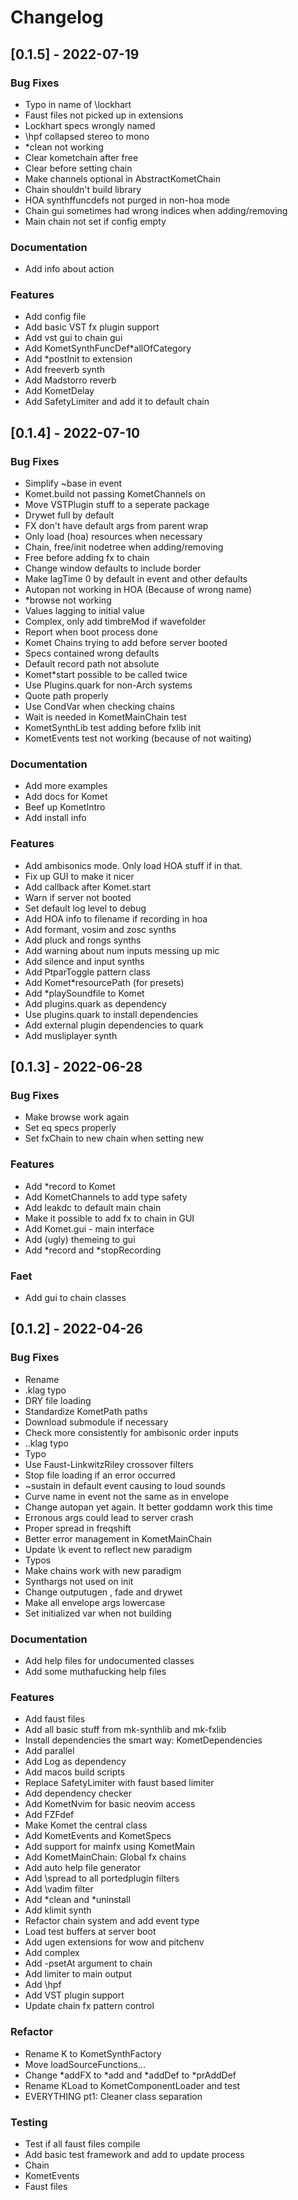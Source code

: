# Changelog
## [0.1.5] - 2022-07-19

### Bug Fixes

- Typo in name of \lockhart
- Faust files not picked up in extensions
- Lockhart specs wrongly named
- \hpf collapsed stereo to mono
- *clean not working
- Clear kometchain after free
- Clear before setting chain
- Make channels optional in AbstractKometChain
- Chain shouldn't build library
- HOA synthffuncdefs not purged in non-hoa mode
- Chain gui sometimes had wrong indices when adding/removing
- Main chain not set if config empty

### Documentation

- Add info about action

### Features

- Add config file
- Add basic VST fx plugin support
- Add vst gui to chain gui
- Add KometSynthFuncDef*allOfCategory
- Add *postInit to extension
- Add freeverb synth
- Add Madstorro reverb
- Add KometDelay
- Add SafetyLimiter and add it to default chain

## [0.1.4] - 2022-07-10

### Bug Fixes

- Simplify ~base in event
- Komet.build not passing KometChannels on
- Move VSTPlugin stuff to a seperate package
- Drywet full by default
- FX don't have default args from parent wrap
- Only load (hoa) resources when necessary
- Chain, free/init nodetree when adding/removing
- Free before adding fx to chain
- Change window defaults to include border
- Make lagTime 0 by default in event and other defaults
- Autopan not working in HOA (Because of wrong name)
- *browse not working
- Values lagging to initial value
- Complex, only add timbreMod if wavefolder
- Report when boot process done
- Komet Chains trying to add before server booted
- Specs contained wrong defaults
- Default record path not absolute
- Komet*start possible to be called twice
- Use Plugins.quark for non-Arch systems
- Quote path properly
- Use CondVar when checking chains
- Wait is needed in KometMainChain test
- KometSynthLib test adding before fxlib init
- KometEvents test not working (because of not waiting)

### Documentation

- Add more examples
- Add docs for Komet
- Beef up KometIntro
- Add install info

### Features

- Add ambisonics mode. Only load HOA stuff if in that.
- Fix up GUI to make it nicer
- Add callback after Komet.start
- Warn if server not booted
- Set default log level to debug
- Add HOA info to filename if recording in hoa
- Add formant, vosim and zosc synths
- Add pluck and rongs synths
- Add warning about num inputs messing up mic
- Add silence and input synths
- Add PtparToggle pattern class
- Add Komet*resourcePath (for presets)
- Add *playSoundfile to Komet
- Add plugins.quark as dependency
- Use plugins.quark to install dependencies
- Add external plugin dependencies to quark
- Add musliplayer synth

## [0.1.3] - 2022-06-28

### Bug Fixes

- Make browse work again
- Set eq specs properly
- Set fxChain to new chain when setting new

### Features

- Add *record to Komet
- Add KometChannels to add type safety
- Add leakdc to default main chain
- Make it possible to add fx to chain in GUI
- Add Komet.gui - main interface
- Add (ugly) themeing to gui
- Add *record and *stopRecording

### Faet

- Add gui to chain classes

## [0.1.2] - 2022-04-26

### Bug Fixes

- Rename
- .klag typo
- DRY file loading
- Standardize KometPath paths
- Download submodule if necessary
- Check more consistently for ambisonic order inputs
- ..klag typo
- Typo
- Use Faust-LinkwitzRiley crossover filters
- Stop file loading if an error occurred
- ~sustain in default event causing to loud sounds
- Curve name in event not the same as in envelope
- Change autopan yet again. It better goddamn work this time
- Erronous args could lead to server crash
- Proper spread in freqshift
- Better error management in KometMainChain
- Update \k event to reflect new paradigm
- Typos
- Make chains work with new paradigm
- Synthargs not used on init
- Change outputugen , fade and drywet
- Make all envelope args lowercase
- Set initialized var when not building

### Documentation

- Add help files for undocumented classes
- Add some muthafucking help files

### Features

- Add faust files
- Add all basic stuff from mk-synthlib and mk-fxlib
- Install dependencies the smart way: KometDependencies
- Add parallel
- Add Log as dependency
- Add macos build scripts
- Replace SafetyLimiter with faust based limiter
- Add dependency checker
- Add KometNvim for basic neovim access
- Add FZFdef
- Make Komet the central class
- Add KometEvents and KometSpecs
- Add support for mainfx using KometMain
- Add KometMainChain: Global fx chains
- Add auto help file generator
- Add \spread to all portedplugin filters
- Add \vadim filter
- Add *clean and *uninstall
- Add klimit synth
- Refactor chain system and add event type
- Load test buffers at server boot
- Add ugen extensions for wow and pitchenv
- Add complex
- Add -psetAt argument to chain
- Add limiter to main output
- Add \hpf
- Add VST plugin support
- Update chain fx pattern control

### Refactor

- Rename K to KometSynthFactory
- Move loadSourceFunctions...
- Change *addFX to *add and *addDef to *prAddDef
- Rename KLoad to KometComponentLoader and test
- EVERYTHING pt1: Cleaner class separation

### Testing

- Test if all faust files compile
- Add basic test framework and add to update process
- Chain
- KometEvents
- Faust files

<!-- generated by git-cliff -->
